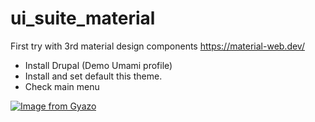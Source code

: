 # ui_suite_material

First try with 3rd material design components
https://material-web.dev/

- Install Drupal (Demo Umami profile)
- Install and set default this theme.
- Check main menu

[![Image from Gyazo](https://i.gyazo.com/b1dec2fb09e45bae90f93ab9fc254987.png)](https://gyazo.com/b1dec2fb09e45bae90f93ab9fc254987)